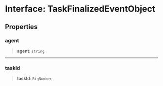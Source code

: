 # Interface: TaskFinalizedEventObject

## Properties

### agent

> **agent**: `string`

***

### taskId

> **taskId**: `BigNumber`
